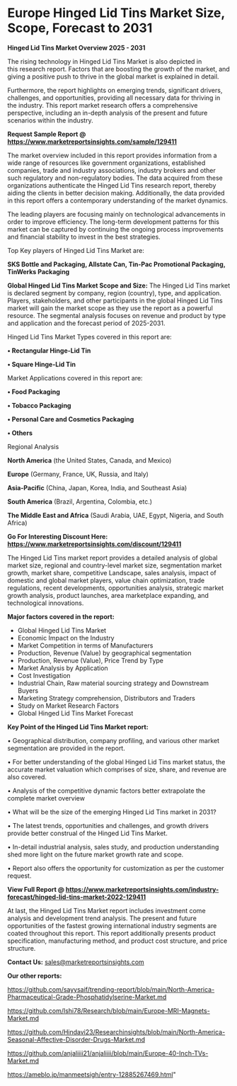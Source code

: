 # Europe Hinged Lid Tins Market Size, Scope, Forecast to 2031

<Strong> Hinged Lid Tins Market Overview 2025 - 2031</strong>

The rising technology in Hinged Lid Tins Market is also depicted in this research report. Factors that are boosting the growth of the market, and giving a positive push to thrive in the global market is explained in detail.

Furthermore, the report highlights on emerging trends, significant drivers, challenges, and opportunities, providing all necessary data for thriving in the industry. This report market research offers a comprehensive perspective, including an in-depth analysis of the present and future scenarios within the industry.

<strong>Request Sample Report @ <a href=https://www.marketreportsinsights.com/sample/129411>https://www.marketreportsinsights.com/sample/129411</a></strong>

The market overview included in this report provides information from a wide range of resources like government organizations, established companies, trade and industry associations, industry brokers and other such regulatory and non-regulatory bodies. The data acquired from these organizations authenticate the Hinged Lid Tins research report, thereby aiding the clients in better decision making. Additionally, the data provided in this report offers a contemporary understanding of the market dynamics.

The leading players are focusing mainly on technological advancements in order to improve efficiency. The long-term development patterns for this market can be captured by continuing the ongoing process improvements and financial stability to invest in the best strategies.

Top Key players of Hinged Lid Tins Market are:

<strong>SKS Bottle and Packaging, Allstate Can, Tin-Pac Promotional Packaging, TinWerks Packaging</strong>

<strong><b>Global Hinged Lid Tins Market Scope and Size:</b></strong>
The Hinged Lid Tins market is declared segment by company, region (country), type, and application. Players, stakeholders, and other participants in the global Hinged Lid Tins market will gain the market scope as they use the report as a powerful resource. The segmental analysis focuses on revenue and product by type and application and the forecast period of 2025-2031.

Hinged Lid Tins Market Types covered in this report are:

<strong>• Rectangular Hinge-Lid Tin

• Square Hinge-Lid Tin</strong>

Market Applications covered in this report are:

<strong>• Food Packaging

• Tobacco Packaging

• Personal Care and Cosmetics Packaging

• Others</strong> 

Regional Analysis

<strong>North America</strong> (the United States, Canada, and Mexico)

<strong>Europe</strong> (Germany, France, UK, Russia, and Italy)

<strong>Asia-Pacific</strong> (China, Japan, Korea, India, and Southeast Asia)

<strong>South America</strong> (Brazil, Argentina, Colombia, etc.)

<strong>The Middle East and Africa</strong> (Saudi Arabia, UAE, Egypt, Nigeria, and South Africa)

<strong>Go For Interesting Discount Here: <a href=https://www.marketreportsinsights.com/discount/129411>https://www.marketreportsinsights.com/discount/129411</a></strong>

The Hinged Lid Tins market report provides a detailed analysis of global market size, regional and country-level market size, segmentation market growth, market share, competitive Landscape, sales analysis, impact of domestic and global market players, value chain optimization, trade regulations, recent developments, opportunities analysis, strategic market growth analysis, product launches, area marketplace expanding, and technological innovations.

<strong><b>Major factors covered in the report:</b></strong>
<ul>
  <li>Global Hinged Lid Tins Market </li>
  <li>Economic Impact on the Industry</li>
  <li>Market Competition in terms of Manufacturers</li>
  <li>Production, Revenue (Value) by geographical segmentation</li>
  <li>Production, Revenue (Value), Price Trend by Type</li>
  <li>Market Analysis by Application</li>
  <li>Cost Investigation</li>
  <li>Industrial Chain, Raw material sourcing strategy and Downstream Buyers</li>
  <li>Marketing Strategy comprehension, Distributors and Traders</li>
  <li>Study on Market Research Factors</li>
  <li>Global Hinged Lid Tins Market Forecast</li>
</ul>

<strong><b>Key Point of the Hinged Lid Tins Market report:</b></strong>

• Geographical distribution, company profiling, and various other market segmentation are provided in the report.

• For better understanding of the global Hinged Lid Tins market status, the accurate market valuation which comprises of size, share, and revenue are also covered.

• Analysis of the competitive dynamic factors better extrapolate the complete market overview

• What will be the size of the emerging Hinged Lid Tins market in 2031?

• The latest trends, opportunities and challenges, and growth drivers provide better construal of the Hinged Lid Tins Market.

• In-detail industrial analysis, sales study, and production understanding shed more light on the future market growth rate and scope.

• Report also offers the opportunity for customization as per the customer request.

<strong><b>View Full Report @ <a href=https://www.marketreportsinsights.com/industry-forecast/hinged-lid-tins-market-2022-129411>https://www.marketreportsinsights.com/industry-forecast/hinged-lid-tins-market-2022-129411</a></b></strong>


At last, the Hinged Lid Tins Market report includes investment come analysis and development trend analysis. The present and future opportunities of the fastest growing international industry segments are coated throughout this report. This report additionally presents product specification, manufacturing method, and product cost structure, and price structure.

<strong>Contact Us:</strong>
sales@marketreportsinsights.com

<strong>Our other reports:</strong>

<a href=https://github.com/sayysaif/trending-report/blob/main/North-America-Pharmaceutical-Grade-Phosphatidylserine-Market.md>https://github.com/sayysaif/trending-report/blob/main/North-America-Pharmaceutical-Grade-Phosphatidylserine-Market.md</a>

<a href=https://github.com/Ishi78/Research/blob/main/Europe-MRI-Magnets-Market.md>https://github.com/Ishi78/Research/blob/main/Europe-MRI-Magnets-Market.md</a>

<a href=https://github.com/Hindavi23/Researchinsights/blob/main/North-America-Seasonal-Affective-Disorder-Drugs-Market.md>https://github.com/Hindavi23/Researchinsights/blob/main/North-America-Seasonal-Affective-Disorder-Drugs-Market.md</a>

<a href=https://github.com/anjaliiii21/anjaliiii/blob/main/Europe-40-Inch-TVs-Market.md>https://github.com/anjaliiii21/anjaliiii/blob/main/Europe-40-Inch-TVs-Market.md</a>

<a href=https://ameblo.jp/manmeetsigh/entry-12885267469.html>https://ameblo.jp/manmeetsigh/entry-12885267469.html</a>"
